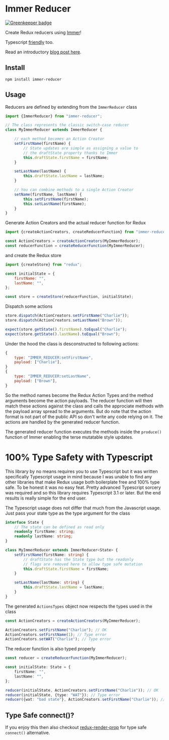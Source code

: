 # Immer Reducer

[![Greenkeeper badge](https://badges.greenkeeper.io/epeli/immer-reducer.svg)](https://greenkeeper.io/)

Create Redux reducers using [Immer](https://github.com/mweststrate/immer)!

Typescript [friendly](#100-type-safety-with-typescript) too.

Read an introductory [blog post here](https://medium.com/@esamatti/type-safe-boilerplate-free-redux-906844ec6325).

## Install

    npm install immer-reducer

## Usage

Reducers are defined by extending from the `ImmerReducer` class

```js
import {ImmerReducer} from "immer-reducer";

// The class represents the classic switch-case reducer
class MyImmerReducer extends ImmerReducer {

    // each method becomes an Action Creator
    setFirstName(firstName) {
        // State updates are simple as assigning a value to
        // the draftState property thanks to Immer
        this.draftState.firstName = firstName;
    }

    setLastName(lastName) {
        this.draftState.lastName = lastName;
    }

    // You can combine methods to a single Action Creator
    setName(firstName, lastName) {
        this.setFirstName(firstName);
        this.setLastName(firstName);
    }
}
```

Generate Action Creators and the actual reducer function for Redux

```js
import {createActionCreators, createReducerFunction} from "immer-reducer";

const ActionCreators = createActionCreators(MyImmerReducer);
const reducerFunction = createReducerFunction(MyImmerReducer);
```

and create the Redux store

```js
import {createStore} from "redux";

const initialState = {
    firstName: "",
    lastName: "",
};

const store = createStore(reducerFunction, initialState);
```

Dispatch some actions

```js
store.dispatch(ActionCreators.setFirstName("Charlie"));
store.dispatch(ActionCreators.setLastName("Brown"));

expect(store.getState().firstName).toEqual("Charlie");
expect(store.getState().lastName).toEqual("Brown");
```

Under the hood the class is desconstructed to following actions:

```js
{
    type: "IMMER_REDUCER:setFirstName",
    payload: ["Charlie"],
}
{
    type: "IMMER_REDUCER:setLastName",
    payload: ["Brown"],
}
```

So the method names become the Redux Action Types and the method arguments
become the action payloads. The reducer function will then match these
actions against the class and calls the approciate methods with the payload
array spread to the arguments. But do note that the action format is not part of
the public API so don't write any code relying on it. The actions are handled
by the generated reducer function.

The generated reducer function executes the methods inside the `produce()`
function of Immer enabling the terse mutatable style updates.

# 100% Type Safety with Typescript

This library by no means requires you to use Typescript but it was written
specifically Typescript usage in mind because I was unable to find any other
libraries that make Redux usage both boilerplate free and 100% type safe. To
be honest it was no easy feat. Pretty advanced Typescript sorcery was
required and so this library requires Typescript 3.1 or later. But the end
results is really simple for the end user.

The Typescript usage does not differ that much from the Javascript usage.
Just pass your state type as the type argument for the class

```ts
interface State {
    // The state can be defined as read only
    readonly firstName: string;
    readonly lastName: string;
}

class MyImmerReducer extends ImmerReducer<State> {
    setFirstName(firstName: string) {
        // draftState has the State type but the readonly
        // flags are removed here to allow type safe mutation
        this.draftState.firstName = firstName;
    }

    setLastName(lastName: string) {
        this.draftState.lastName = lastName;
    }
}
```

The generated `ActionsTypes` object now respects the types used in the class

```ts
const ActionCreators = createActionCreators(MyImmerReducer);

ActionCreators.setFirstName("Charlie"); // OK
ActionCreators.setFirstName(1); // Type error
ActionCreators.setWAT("Charlie"); // Type error
```

The reducer function is also typed properly

```ts
const reducer = createReducerFunction(MyImmerReducer);

const initialState: State = {
    firstName: "",
    lastName: "",
};

reducer(initialState, ActionCreators.setFirstName("Charlie")); // OK
reducer(initialState, {type: "WAT"}); // Type error
reducer({wat: "bad state"}, ActionCreators.setFirstName("Charlie")); // Type error
```

## Type Safe connect()?

If you enjoy this then also checkout
[redux-render-prop](https://github.com/epeli/redux-render-prop) for type safe
`connect()` alternative.
